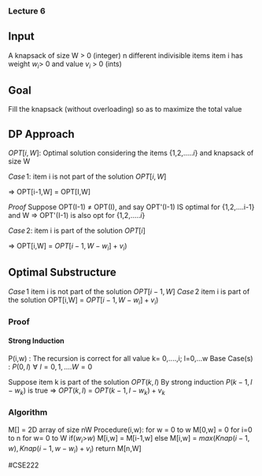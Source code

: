 ### Lecture 6

 ## Input
A knapsack of size W > 0 (integer)
n different indivisible items
item i has weight $w_i$> 0 and value $v_i$ > 0 (ints)

## Goal
Fill the knapsack (without overloading) so as
to maximize the total value
## DP Approach
$OPT[i,W]$: Optimal solution considering the items {1,2,.....$i$} and knapsack of size W

$Case\,1:$ item i is not part of the solution $OPT[i,W]$

=> OPT[i-1,W] = OPT[I,W]

$Proof$
Suppose OPT(I-1) $\neq$ OPT(I), and say OPT'(I-1) IS optimal for {1,2,....i-1} and W => OPT'(I-1) is also opt for {1,2,.....$i$}

$Case\,2:$ item i is  part of the solution $OPT[i]$

=> OPT[i,W] = $OPT[i-1,W-w_i]+v_i$) 


## Optimal Substructure

$Case\,1$
item i is not part of the solution $OPT[i-1,W]$
$Case\,2$
item i is part of the solution OPT[i,W] = $OPT[i-1,W-w_i]+v_i$) 

### Proof
#### Strong Induction
P(i,w) : The recursion is correct for all value k= 0,....,i; l=0,...w 
Base Case(s) : $P(0,l)\,\, \forall \,\,l=0,1,....W=0$


Suppose item k is part of the solution $OPT(k,l)$
By strong induction $P(k-1,l-w_k)$ is true
=> $OPT(k,l)$ = $OPT(k-1,l-w_k)+v_k$ 

### Algorithm
M[] = 2D array of size nW
Procedure(i,w):
for w = 0 to w
  	M[0,w] = 0
for i=0 to n
for w= 0 to W
	if($w_i$>$w$)
	M[i,w] = M[i-1,w]
else 
	M[i,w] = $max(Knap(i-1,w),Knap(i-1,w-w_i)+v_i)$
return M[n,W]

#CSE222